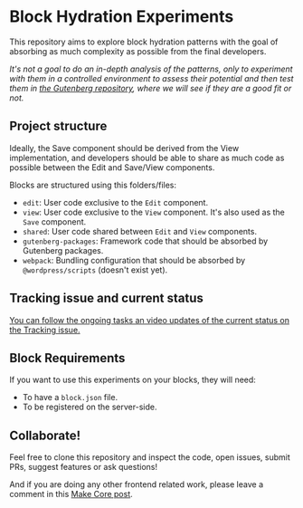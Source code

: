 # Block Hydration Experiments

This repository aims to explore block hydration patterns with the goal of absorbing as much complexity as possible from the final developers.

_It's not a goal to do an in-depth analysis of the patterns, only to experiment with them in a controlled environment to assess their potential and then test them in [the Gutenberg repository](https://github.com/WordPress/gutenberg), where we will see if they are a good fit or not._

## Project structure

Ideally, the Save component should be derived from the View implementation, and developers should be able to share as much code as possible between the Edit and Save/View components.

Blocks are structured using this folders/files:

-   `edit`: User code exclusive to the `Edit` component.
-   `view`: User code exclusive to the `View` component. It's also used as the `Save` component.
-   `shared`: User code shared between `Edit` and `View` components.
-   `gutenberg-packages`: Framework code that should be absorbed by Gutenberg packages.
-   `webpack`: Bundling configuration that should be absorbed by `@wordpress/scripts` (doesn't exist yet).

## Tracking issue and current status

[You can follow the ongoing tasks an video updates of the current status on the Tracking issue.](https://github.com/WordPress/block-hydration-experiments/issues/39)

## Block Requirements

If you want to use this experiments on your blocks, they will need:

- To have a `block.json` file.
- To be registered on the server-side.

## Collaborate!

Feel free to clone this repository and inspect the code, open issues, submit PRs, suggest features or ask questions!

And if you are doing any other frontend related work, please leave a comment in this [Make Core post](https://make.wordpress.org/core/2022/04/27/exploration-to-enable-better-developer-and-visitor-experiences-with-blocks/).
